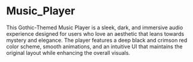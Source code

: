 # Music_Player
This Gothic-Themed Music Player is a sleek, dark, and immersive audio experience designed for users who love an aesthetic that leans towards mystery and elegance. The player features a deep black and crimson red color scheme, smooth animations, and an intuitive UI that maintains the original layout while enhancing the overall visuals.
